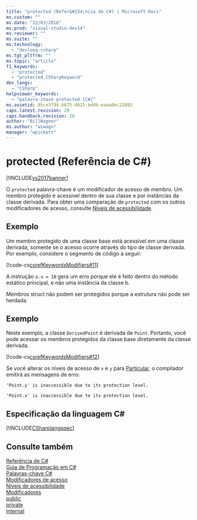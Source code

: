 ```yaml
---
title: "protected (Refer&#234;ncia de C#) | Microsoft Docs"
ms.custom: ""
ms.date: "12/03/2016"
ms.prod: "visual-studio-dev14"
ms.reviewer: ""
ms.suite: ""
ms.technology: 
  - "devlang-csharp"
ms.tgt_pltfrm: ""
ms.topic: "article"
f1_keywords: 
  - "protected"
  - "protected_CSharpKeyword"
dev_langs: 
  - "CSharp"
helpviewer_keywords: 
  - "palavra-chave protected [C#]"
ms.assetid: 05ce3794-6675-4025-bddb-eaaa0ec22892
caps.latest.revision: 20
caps.handback.revision: 20
author: "BillWagner"
ms.author: "wiwagn"
manager: "wpickett"
---
```

# protected (Refer&#234;ncia de C#)
[!INCLUDE[vs2017banner](../../../csharp/includes/vs2017banner.md)]

O `protected` palavra\-chave é um modificador de acesso de membro.  Um membro protegido é acessível dentro de sua classe e por instâncias da classe derivada.  Para obter uma comparação de `protected` com os outros modificadores de acesso, consulte  [Níveis de acessibilidade](../../../csharp/language-reference/keywords/accessibility-levels.md).  
  
## Exemplo  
 Um membro protegido de uma classe base está acessível em uma classe derivada, somente se o acesso ocorre através do tipo de classe derivada.  Por exemplo, considere o segmento de código a seguir:  
  
 [!code-cs[csrefKeywordsModifiers#11](../../../csharp/language-reference/keywords/codesnippet/CSharp/protected_1.cs)]  
  
 A instrução `a.x = 10` gera um erro porque ele é feito dentro do método estático principal, e não uma instância da classe b.  
  
 Membros struct não podem ser protegidos porque a estrutura não pode ser herdada.  
  
## Exemplo  
 Neste exemplo, a classe `DerivedPoint` é derivada de `Point`.  Portanto, você pode acessar os membros protegidos da classe base diretamente da classe derivada.  
  
 [!code-cs[csrefKeywordsModifiers#12](../../../csharp/language-reference/keywords/codesnippet/CSharp/protected_2.cs)]  
  
 Se você alterar os níveis de acesso de `x` e `y` para [Particular](../../../csharp/language-reference/keywords/private.md), o compilador emitirá as mensagens de erro:  
  
 `'Point.y' is inaccessible due to its protection level.`  
  
 `'Point.x' is inaccessible due to its protection level.`  
  
## Especificação da linguagem C\#  
 [!INCLUDE[CSharplangspec](../../../csharp/language-reference/keywords/includes/csharplangspec_md.md)]  
  
## Consulte também  
 [Referência de C\#](../../../csharp/language-reference/index.md)   
 [Guia de Programação em C\#](../../../csharp/programming-guide/index.md)   
 [Palavras\-chave C\#](../../../csharp/language-reference/keywords/index.md)   
 [Modificadores de acesso](../../../csharp/language-reference/keywords/access-modifiers.md)   
 [Níveis de acessibilidade](../../../csharp/language-reference/keywords/accessibility-levels.md)   
 [Modificadores](../../../csharp/language-reference/keywords/modifiers.md)   
 [public](../../../csharp/language-reference/keywords/public.md)   
 [private](../../../csharp/language-reference/keywords/private.md)   
 [internal](../../../csharp/language-reference/keywords/internal.md)